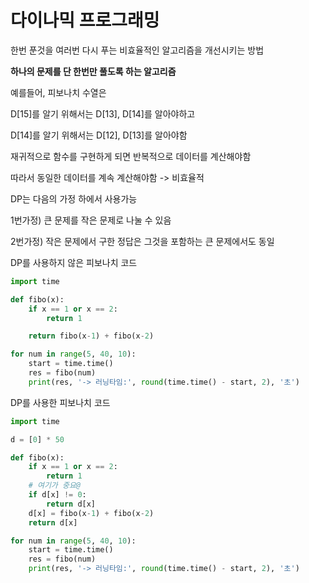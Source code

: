 # 다이나믹 프로그래밍

한번 푼것을 여러번 다시 푸는 비효율적인 알고리즘을 개선시키는 방법



**하나의 문제를 단 한번만 풀도록 하는 알고리즘**



예를들어, 피보나치 수열은

D[15]를 알기 위해서는 D[13], D[14]를 알아야하고

D[14]를 알기 위해서는 D[12], D[13]를 알아야함

재귀적으로 함수를 구현하게 되면 반복적으로 데이터를 계산해야함 

따라서 동일한 데이터를 계속 계산해야함 -> 비효율적



DP는 다음의 가정 하에서 사용가능

1번가정) 큰 문제를 작은 문제로 나눌 수 있음

2번가정) 작은 문제에서 구한 정답은 그것을 포함하는 큰 문제에서도 동일



DP를 사용하지 않은 피보나치 코드

```python
import time

def fibo(x):
    if x == 1 or x == 2:
        return 1

    return fibo(x-1) + fibo(x-2)

for num in range(5, 40, 10):
    start = time.time()
    res = fibo(num)
    print(res, '-> 러닝타임:', round(time.time() - start, 2), '초')
```



DP를 사용한 피보나치 코드

```	python
import time

d = [0] * 50

def fibo(x):
    if x == 1 or x == 2:
        return 1
    # 여기가 중요@
    if d[x] != 0:
        return d[x]
    d[x] = fibo(x-1) + fibo(x-2)
    return d[x]

for num in range(5, 40, 10):
    start = time.time()
    res = fibo(num)
    print(res, '-> 러닝타임:', round(time.time() - start, 2), '초')
```

